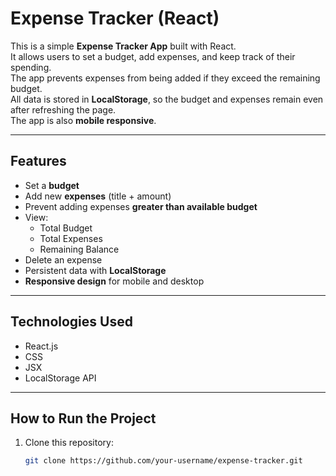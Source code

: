 # Expense Tracker (React)

This is a simple **Expense Tracker App** built with React.  
It allows users to set a budget, add expenses, and keep track of their spending.  
The app prevents expenses from being added if they exceed the remaining budget.  
All data is stored in **LocalStorage**, so the budget and expenses remain even after refreshing the page.  
The app is also **mobile responsive**.

---

## Features

- Set a **budget**
- Add new **expenses** (title + amount)
- Prevent adding expenses **greater than available budget**
- View:
  - Total Budget
  - Total Expenses
  - Remaining Balance
- Delete an expense
- Persistent data with **LocalStorage**
- **Responsive design** for mobile and desktop

---

## Technologies Used

- React.js  
- CSS
- JSX
- LocalStorage API  

---

## How to Run the Project

1. Clone this repository:
   ```bash
   git clone https://github.com/your-username/expense-tracker.git

